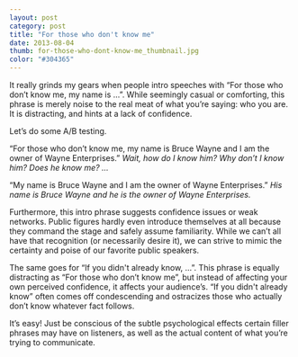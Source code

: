 ```yaml
---
layout: post
category: post
title: "For those who don't know me"
date: 2013-08-04
thumb: for-those-who-dont-know-me_thumbnail.jpg
color: "#304365"
---
```


It really grinds my gears when people intro speeches with “For those who don’t know me, my name is …”. While seemingly casual or comforting, this phrase is merely noise to the real meat of what you’re saying: who you are. It is distracting, and hints at a lack of confidence.

Let’s do some A/B testing.

“For those who don’t know me, my name is Bruce Wayne and I am the owner of Wayne Enterprises.” *Wait, how do I know him? Why don’t I know him? Does he know me? …*

“My name is Bruce Wayne and I am the owner of Wayne Enterprises.” *His name is Bruce Wayne and he is the owner of Wayne Enterprises.*

Furthermore, this intro phrase suggests confidence issues or weak networks. Public figures hardly even introduce themselves at all because they command the stage and safely assume familiarity. While we can’t all have that recognition (or necessarily desire it), we can strive to mimic the certainty and poise of our favorite public speakers.

The same goes for “If you didn't already know, …”. This phrase is equally distracting as “For those who don’t know me”, but instead of affecting your own perceived confidence, it affects your audience’s. “If you didn't already know” often comes off condescending and ostracizes those who actually don’t know whatever fact follows.

It’s easy! Just be conscious of the subtle psychological effects certain filler phrases may have on listeners, as well as the actual content of what you’re trying to communicate.
